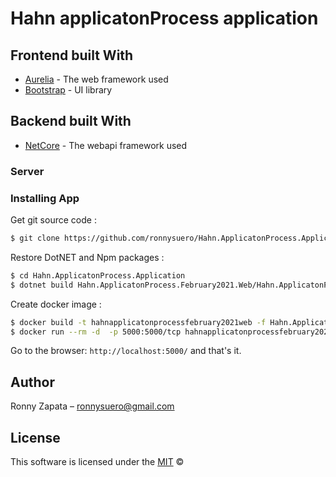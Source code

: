 # Hahn applicatonProcess application

## Frontend built With

- [Aurelia](http://aurelia.io/docs/tutorials/creating-a-todo-app#setup) - The web framework used
- [Bootstrap](https://getbootstrap.com/docs/4.6/getting-started/download) - UI library

## Backend built With

- [NetCore](https://docs.microsoft.com/en-us/dotnet/) - The webapi framework used

### Server

### Installing App

Get git source code :

```sh
$ git clone https://github.com/ronnysuero/Hahn.ApplicatonProcess.Application.git
```

Restore DotNET and Npm packages :

```sh
$ cd Hahn.ApplicatonProcess.Application
$ dotnet build Hahn.ApplicatonProcess.February2021.Web/Hahn.ApplicatonProcess.February2021.Web.csproj /property:GenerateFullPaths=true /consoleloggerparameters:NoSummary
```

Create docker image :

```sh
$ docker build -t hahnapplicatonprocessfebruary2021web -f Hahn.ApplicatonProcess.February2021.Web/Dockerfile .
$ docker run --rm -d  -p 5000:5000/tcp hahnapplicatonprocessfebruary2021web
```

Go to the browser: `http://localhost:5000/` and that's it.

## Author

Ronny Zapata – ronnysuero@gmail.com

## License

This software is licensed under the [MIT](https://github.com/nhn/tui.editor/blob/master/LICENSE) ©